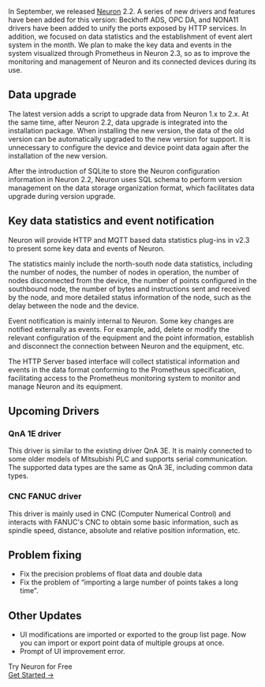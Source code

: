 In September, we released [Neuron](https://neugates.io/) 2.2. A series of new drivers and features have been added for this version: Beckhoff ADS, OPC DA, and NONA11 drivers have been added to unify the ports exposed by HTTP services. In addition, we focused on data statistics and the establishment of event alert system in the month. We plan to make the key data and events in the system visualized through Prometheus in Neuron 2.3, so as to improve the monitoring and management of Neuron and its connected devices during its use.

## Data upgrade

The latest version adds a script to upgrade data from Neuron 1.x to 2.x. At the same time, after Neuron 2.2, data upgrade is integrated into the installation package. When installing the new version, the data of the old version can be automatically upgraded to the new version for support. It is unnecessary to configure the device and device point data again after the installation of the new version.

After the introduction of SQLite to store the Neuron configuration information in Neuron 2.2, Neuron uses SQL schema to perform version management on the data storage organization format, which facilitates data upgrade during version upgrade.

## Key data statistics and event notification

Neuron will provide HTTP and MQTT based data statistics plug-ins in v2.3 to present some key data and events of Neuron.

The statistics mainly include the north-south node data statistics, including the number of nodes, the number of nodes in operation, the number of nodes disconnected from the device, the number of points configured in the southbound node, the number of bytes and instructions sent and received by the node, and more detailed status information of the node, such as the delay between the node and the device.

Event notification is mainly internal to Neuron. Some key changes are notified externally as events. For example, add, delete or modify the relevant configuration of the equipment and the point information, establish and disconnect the connection between Neuron and the equipment, etc.

The HTTP Server based interface will collect statistical information and events in the data format conforming to the Prometheus specification, facilitating access to the Prometheus monitoring system to monitor and manage Neuron and its equipment.

## Upcoming Drivers

### QnA 1E driver

This driver is similar to the existing driver QnA 3E. It is mainly connected to some older models of Mitsubishi PLC and supports serial communication. The supported data types are the same as QnA 3E, including common data types.

### CNC FANUC driver

This driver is mainly used in CNC (Computer Numerical Control) and interacts with FANUC's CNC to obtain some basic information, such as spindle speed, distance, absolute and relative position information, etc.

## Problem fixing

- Fix the precision problems of float data and double data
- Fix the problem of “importing a large number of points takes a long time”.

## Other Updates

- UI modifications are imported or exported to the group list page. Now you can import or export point data of multiple groups at once.
- Prompt of UI improvement error.




<section class="promotion">
    <div>
        Try Neuron for Free
    </div>
    <a href="https://www.emqx.com/en/try?product=neuron" class="button is-gradient px-5">Get Started →</a>
</section>
